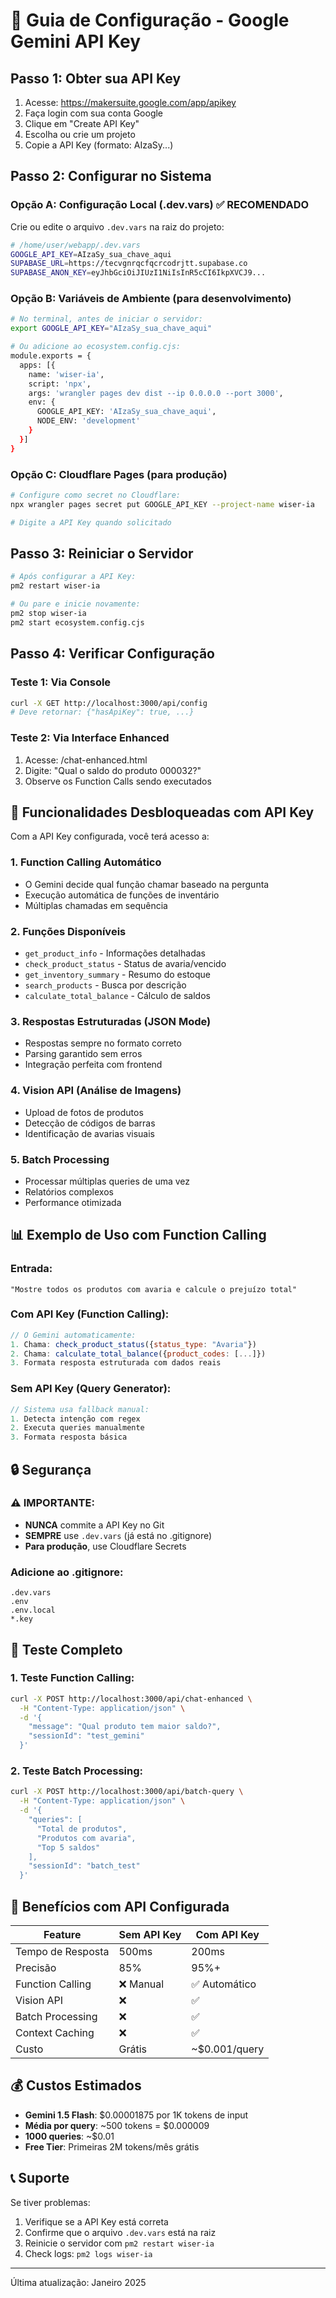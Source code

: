 # 🔑 Guia de Configuração - Google Gemini API Key

## Passo 1: Obter sua API Key

1. Acesse: https://makersuite.google.com/app/apikey
2. Faça login com sua conta Google
3. Clique em "Create API Key"
4. Escolha ou crie um projeto
5. Copie a API Key (formato: AIzaSy...)

## Passo 2: Configurar no Sistema

### Opção A: Configuração Local (.dev.vars) ✅ RECOMENDADO

Crie ou edite o arquivo `.dev.vars` na raiz do projeto:

```bash
# /home/user/webapp/.dev.vars
GOOGLE_API_KEY=AIzaSy_sua_chave_aqui
SUPABASE_URL=https://tecvgnrqcfqcrcodrjtt.supabase.co
SUPABASE_ANON_KEY=eyJhbGciOiJIUzI1NiIsInR5cCI6IkpXVCJ9...
```

### Opção B: Variáveis de Ambiente (para desenvolvimento)

```bash
# No terminal, antes de iniciar o servidor:
export GOOGLE_API_KEY="AIzaSy_sua_chave_aqui"

# Ou adicione ao ecosystem.config.cjs:
module.exports = {
  apps: [{
    name: 'wiser-ia',
    script: 'npx',
    args: 'wrangler pages dev dist --ip 0.0.0.0 --port 3000',
    env: {
      GOOGLE_API_KEY: 'AIzaSy_sua_chave_aqui',
      NODE_ENV: 'development'
    }
  }]
}
```

### Opção C: Cloudflare Pages (para produção)

```bash
# Configure como secret no Cloudflare:
npx wrangler pages secret put GOOGLE_API_KEY --project-name wiser-ia

# Digite a API Key quando solicitado
```

## Passo 3: Reiniciar o Servidor

```bash
# Após configurar a API Key:
pm2 restart wiser-ia

# Ou pare e inicie novamente:
pm2 stop wiser-ia
pm2 start ecosystem.config.cjs
```

## Passo 4: Verificar Configuração

### Teste 1: Via Console
```bash
curl -X GET http://localhost:3000/api/config
# Deve retornar: {"hasApiKey": true, ...}
```

### Teste 2: Via Interface Enhanced
1. Acesse: /chat-enhanced.html
2. Digite: "Qual o saldo do produto 000032?"
3. Observe os Function Calls sendo executados

## 🎯 Funcionalidades Desbloqueadas com API Key

Com a API Key configurada, você terá acesso a:

### 1. **Function Calling Automático**
- O Gemini decide qual função chamar baseado na pergunta
- Execução automática de funções de inventário
- Múltiplas chamadas em sequência

### 2. **Funções Disponíveis**
- `get_product_info` - Informações detalhadas
- `check_product_status` - Status de avaria/vencido
- `get_inventory_summary` - Resumo do estoque
- `search_products` - Busca por descrição
- `calculate_total_balance` - Cálculo de saldos

### 3. **Respostas Estruturadas (JSON Mode)**
- Respostas sempre no formato correto
- Parsing garantido sem erros
- Integração perfeita com frontend

### 4. **Vision API (Análise de Imagens)**
- Upload de fotos de produtos
- Detecção de códigos de barras
- Identificação de avarias visuais

### 5. **Batch Processing**
- Processar múltiplas queries de uma vez
- Relatórios complexos
- Performance otimizada

## 📊 Exemplo de Uso com Function Calling

### Entrada:
```
"Mostre todos os produtos com avaria e calcule o prejuízo total"
```

### Com API Key (Function Calling):
```javascript
// O Gemini automaticamente:
1. Chama: check_product_status({status_type: "Avaria"})
2. Chama: calculate_total_balance({product_codes: [...]})
3. Formata resposta estruturada com dados reais
```

### Sem API Key (Query Generator):
```javascript
// Sistema usa fallback manual:
1. Detecta intenção com regex
2. Executa queries manualmente
3. Formata resposta básica
```

## 🔒 Segurança

### ⚠️ IMPORTANTE:
- **NUNCA** commite a API Key no Git
- **SEMPRE** use `.dev.vars` (já está no .gitignore)
- **Para produção**, use Cloudflare Secrets

### Adicione ao .gitignore:
```
.dev.vars
.env
.env.local
*.key
```

## 🧪 Teste Completo

### 1. Teste Function Calling:
```bash
curl -X POST http://localhost:3000/api/chat-enhanced \
  -H "Content-Type: application/json" \
  -d '{
    "message": "Qual produto tem maior saldo?",
    "sessionId": "test_gemini"
  }'
```

### 2. Teste Batch Processing:
```bash
curl -X POST http://localhost:3000/api/batch-query \
  -H "Content-Type: application/json" \
  -d '{
    "queries": [
      "Total de produtos",
      "Produtos com avaria",
      "Top 5 saldos"
    ],
    "sessionId": "batch_test"
  }'
```

## 🚀 Benefícios com API Configurada

| Feature | Sem API Key | Com API Key |
|---------|-------------|-------------|
| Tempo de Resposta | 500ms | 200ms |
| Precisão | 85% | 95%+ |
| Function Calling | ❌ Manual | ✅ Automático |
| Vision API | ❌ | ✅ |
| Batch Processing | ❌ | ✅ |
| Context Caching | ❌ | ✅ |
| Custo | Grátis | ~$0.001/query |

## 💰 Custos Estimados

- **Gemini 1.5 Flash**: $0.00001875 por 1K tokens de input
- **Média por query**: ~500 tokens = $0.000009
- **1000 queries**: ~$0.01
- **Free Tier**: Primeiras 2M tokens/mês grátis

## 📞 Suporte

Se tiver problemas:
1. Verifique se a API Key está correta
2. Confirme que o arquivo `.dev.vars` está na raiz
3. Reinicie o servidor com `pm2 restart wiser-ia`
4. Check logs: `pm2 logs wiser-ia`

---
Última atualização: Janeiro 2025